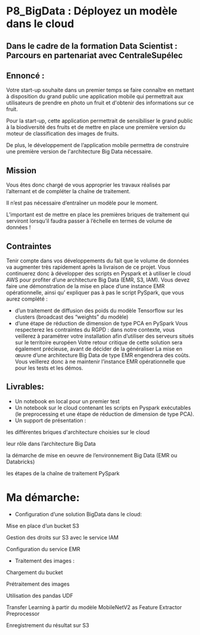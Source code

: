 # P8_BigData : Déployez un modèle dans le cloud
## Dans le cadre de la formation Data Scientist : Parcours en partenariat avec CentraleSupélec

## Ennoncé : 

Votre start-up souhaite dans un premier temps se faire connaître en mettant à disposition du grand public une application mobile qui permettrait aux utilisateurs de prendre en photo un fruit et d'obtenir des informations sur ce fruit.

Pour la start-up, cette application permettrait de sensibiliser le grand public à la biodiversité des fruits et de mettre en place une première version du moteur de classification des images de fruits.

De plus, le développement de l’application mobile permettra de construire une première version de l'architecture Big Data nécessaire.

## Mission
Vous êtes donc chargé de vous approprier les travaux réalisés par l’alternant et de compléter la chaîne de traitement.

Il n’est pas nécessaire d’entraîner un modèle pour le moment.

L’important est de mettre en place les premières briques de traitement qui serviront lorsqu’il faudra passer à l’échelle en termes de volume de données !

## Contraintes

Tenir compte dans vos développements du fait que le volume de données va augmenter très rapidement après la livraison de ce projet. Vous continuerez donc à développer des scripts en Pyspark et à utiliser le cloud AWS pour profiter d’une architecture Big Data (EMR, S3, IAM).
Vous devez faire une démonstration de la mise en place d’une instance EMR opérationnelle, ainsi qu’ expliquer pas à pas le script PySpark, que vous aurez complété : 
- d’un traitement de diffusion des poids du modèle Tensorflow sur les clusters (broadcast des “weights” du modèle) 
- d’une étape de réduction de dimension de type PCA en PySpark 
Vous respecterez les contraintes du RGPD : dans notre contexte, vous veillerez à paramétrer votre installation afin d’utiliser des serveurs situés sur le territoire européen 
Votre retour critique de cette solution sera également précieuse, avant de décider de la généraliser
La mise en œuvre d’une architecture Big Data de type EMR engendrera des coûts. Vous veillerez donc à ne maintenir l’instance EMR opérationnelle que pour les tests et les démos.

## Livrables:
- Un notebook en local pour un premier test
- Un notebook sur le cloud contenant les scripts en Pyspark exécutables (le preprocessing et une étape de réduction de dimension de type PCA).
- Un support de présentation  :

 les différentes briques d'architecture choisies sur le cloud 
 
 leur rôle dans l’architecture Big Data 
 
 la démarche de mise en oeuvre de l’environnement Big Data (EMR ou Databricks)
 
 les étapes de la chaîne de traitement PySpark
 
# Ma démarche:

- Configuration d’une solution BigData dans le cloud:

 Mise en place d’un bucket S3
 
 Gestion des droits sur S3 avec le service IAM
 
 Configuration du service EMR

- Traitement des images : 

 Chargement du bucket
 
 Prétraitement des images
 
 Utilisation des pandas UDF
 
 Transfer Learning à partir du modèle  MobileNetV2 as Feature Extractor Preprocessor
 
 Enregistrement du résultat sur S3
